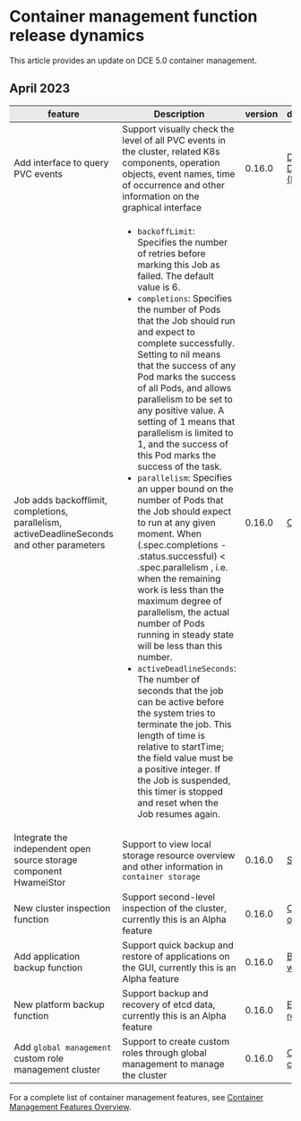 # Container management function release dynamics

This article provides an update on DCE 5.0 container management.

## April 2023

<table>
<thead bgcolor="#ECEAE9" align="center">
<tr>
<th>feature</th>
<th>Description</th>
<th>version</th>
<th>documentation</th>
</tr>
</thead>
<tbody>
<tr>
<td>Add interface to query PVC events</td>
<td>Support visually check the level of all PVC events in the cluster, related K8s components, operation objects, event names, time of occurrence and other information on the graphical interface</td>
<td>0.16.0</td>
<td><a href="https://docs.daocloud.io/kpanda/user-guide/storage/pvc/">Data Volume Declaration (PVC)</a></td>
</tr>
<tr>
<td>Job adds backofflimit, completions, parallelism, activeDeadlineSeconds and other parameters</td>
<td>
<ul>
  <li><code>backoffLimit</code>: Specifies the number of retries before marking this Job as failed. The default value is 6. </li>
  <li><code>completions</code>: Specifies the number of Pods that the Job should run and expect to complete successfully. Setting to nil means that the success of any Pod marks the success of all Pods, and allows parallelism to be set to any positive value. A setting of 1 means that parallelism is limited to 1, and the success of this Pod marks the success of the task. </li>
  <li><code>parallelism</code>: Specifies an upper bound on the number of Pods that the Job should expect to run at any given moment. When (.spec.completions - .status.successful) < .spec.parallelism , i.e. when the remaining work is less than the maximum degree of parallelism, the actual number of Pods running in steady state will be less than this number. </li>
  <li><code>activeDeadlineSeconds</code>: The number of seconds that the job can be active before the system tries to terminate the job. This length of time is relative to startTime; the field value must be a positive integer. If the Job is suspended, this timer is stopped and reset when the Job resumes again. </li>
</ul>
</td>
<td>0.16.0</td>
<td><a href="https://docs.daocloud.io/kpanda/user-guide/workloads/create-job/">Create Job</a></td>
</tr>
<tr>
<td>Integrate the independent open source storage component HwameiStor</td>
<td>Support to view local storage resource overview and other information in <code>container storage</code></td>
<td>0.16.0</td>
<td><a href="https://docs.daocloud.io/kpanda/user-guide/storage/sc/">Storage Pool</a></td>
</tr>
<tr>
<td>New cluster inspection function</td>
<td>Support second-level inspection of the cluster, currently this is an Alpha feature</td>
<td>0.16.0</td>
<td><a href="https://docs.daocloud.io/kpanda/user-guide/clusterops/latest-operations/">Cluster recent operations</a></td>
</tr>
<tr>
<td>Add application backup function</td>
<td>Support quick backup and restore of applications on the GUI, currently this is an Alpha feature</td>
<td>0.16.0</td>
<td><a href="https://docs.daocloud.io/kpanda/user-guide/backup/deployment/">Backing up workloads</a></td>
</tr>
<tr>
<td>New platform backup function</td>
<td>Support backup and recovery of etcd data, currently this is an Alpha feature</td>
<td>0.16.0</td>
<td><a href="https://docs.daocloud.io/kpanda/best-practice/etcd-backup/">ETCD backup restore</a></td>
</tr>
<tr>
<td>Add <code>global management</code> custom role management cluster</td>
<td>Support to create custom roles through global management to manage the cluster</td>
<td>0.16.0</td>
<td><a href="https://docs.daocloud.io/ghippo/user-guide/access-control/custom-role/">Create a custom role</a></td>
</tr>
</tbody>
</table>

For a complete list of container management features, see [Container Management Features Overview](./features.md).
